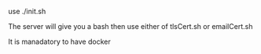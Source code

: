 use ./init.sh 

The server will give you a bash then use either of tlsCert.sh or emailCert.sh

It is manadatory to have docker
